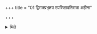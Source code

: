 +++
title = "01 द्विरात्रप्रभृतय उपरिष्टादतिरात्रा अहीना"

+++

<details><summary>थिते</summary>

द्विरात्रप्रभृतय उपरिष्टादतिरात्रा अहीना ऐकादशरात्रात् १
</details>
